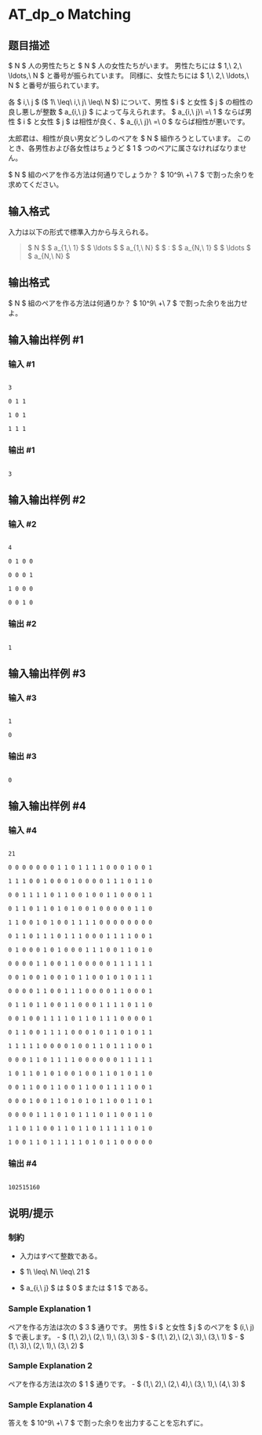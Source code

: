 # AT_dp_o Matching

## 题目描述

[problemUrl]: https://atcoder.jp/contests/dp/tasks/dp_o

$ N $ 人の男性たちと $ N $ 人の女性たちがいます。 男性たちには $ 1,\ 2,\ \ldots,\ N $ と番号が振られています。 同様に、女性たちには $ 1,\ 2,\ \ldots,\ N $ と番号が振られています。

各 $ i,\ j $ ($ 1\ \leq\ i,\ j\ \leq\ N $) について、男性 $ i $ と女性 $ j $ の相性の良し悪しが整数 $ a_{i,\ j} $ によって与えられます。 $ a_{i,\ j}\ =\ 1 $ ならば男性 $ i $ と女性 $ j $ は相性が良く、$ a_{i,\ j}\ =\ 0 $ ならば相性が悪いです。

太郎君は、相性が良い男女どうしのペアを $ N $ 組作ろうとしています。 このとき、各男性および各女性はちょうど $ 1 $ つのペアに属さなければなりません。

$ N $ 組のペアを作る方法は何通りでしょうか？ $ 10^9\ +\ 7 $ で割った余りを求めてください。

## 输入格式

入力は以下の形式で標準入力から与えられる。

> $ N $ $ a_{1,\ 1} $ $ \ldots $ $ a_{1,\ N} $ $ : $ $ a_{N,\ 1} $ $ \ldots $ $ a_{N,\ N} $

## 输出格式

$ N $ 組のペアを作る方法は何通りか？ $ 10^9\ +\ 7 $ で割った余りを出力せよ。

## 输入输出样例 #1

### 输入 #1

```
3
0 1 1
1 0 1
1 1 1
```

### 输出 #1

```
3
```

## 输入输出样例 #2

### 输入 #2

```
4
0 1 0 0
0 0 0 1
1 0 0 0
0 0 1 0
```

### 输出 #2

```
1
```

## 输入输出样例 #3

### 输入 #3

```
1
0
```

### 输出 #3

```
0
```

## 输入输出样例 #4

### 输入 #4

```
21
0 0 0 0 0 0 0 1 1 0 1 1 1 1 0 0 0 1 0 0 1
1 1 1 0 0 1 0 0 0 1 0 0 0 0 1 1 1 0 1 1 0
0 0 1 1 1 1 0 1 1 0 0 1 0 0 1 1 0 0 0 1 1
0 1 1 0 1 1 0 1 0 1 0 0 1 0 0 0 0 0 1 1 0
1 1 0 0 1 0 1 0 0 1 1 1 1 0 0 0 0 0 0 0 0
0 1 1 0 1 1 1 0 1 1 1 0 0 0 1 1 1 1 0 0 1
0 1 0 0 0 1 0 1 0 0 0 1 1 1 0 0 1 1 0 1 0
0 0 0 0 1 1 0 0 1 1 0 0 0 0 0 1 1 1 1 1 1
0 0 1 0 0 1 0 0 1 0 1 1 0 0 1 0 1 0 1 1 1
0 0 0 0 1 1 0 0 1 1 1 0 0 0 0 1 1 0 0 0 1
0 1 1 0 1 1 0 0 1 1 0 0 0 1 1 1 1 0 1 1 0
0 0 1 0 0 1 1 1 1 0 1 1 0 1 1 1 0 0 0 0 1
0 1 1 0 0 1 1 1 1 0 0 0 1 0 1 1 0 1 0 1 1
1 1 1 1 1 0 0 0 0 1 0 0 1 1 0 1 1 1 0 0 1
0 0 0 1 1 0 1 1 1 1 0 0 0 0 0 0 1 1 1 1 1
1 0 1 1 0 1 0 1 0 0 1 0 0 1 1 0 1 0 1 1 0
0 0 1 1 0 0 1 1 0 0 1 1 0 0 1 1 1 1 0 0 1
0 0 0 1 0 0 1 1 0 1 0 1 0 1 1 0 0 1 1 0 1
0 0 0 0 1 1 1 0 1 0 1 1 1 0 1 1 0 0 1 1 0
1 1 0 1 1 0 0 1 1 0 1 1 0 1 1 1 1 1 0 1 0
1 0 0 1 1 0 1 1 1 1 1 0 1 0 1 1 0 0 0 0 0
```

### 输出 #4

```
102515160
```

## 说明/提示

### 制約

- 入力はすべて整数である。
- $ 1\ \leq\ N\ \leq\ 21 $
- $ a_{i,\ j} $ は $ 0 $ または $ 1 $ である。

### Sample Explanation 1

ペアを作る方法は次の $ 3 $ 通りです。 男性 $ i $ と女性 $ j $ のペアを $ (i,\ j) $ で表します。 - $ (1,\ 2),\ (2,\ 1),\ (3,\ 3) $ - $ (1,\ 2),\ (2,\ 3),\ (3,\ 1) $ - $ (1,\ 3),\ (2,\ 1),\ (3,\ 2) $

### Sample Explanation 2

ペアを作る方法は次の $ 1 $ 通りです。 - $ (1,\ 2),\ (2,\ 4),\ (3,\ 1),\ (4,\ 3) $

### Sample Explanation 4

答えを $ 10^9\ +\ 7 $ で割った余りを出力することを忘れずに。